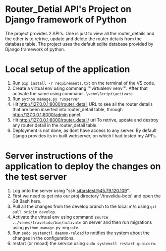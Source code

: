 # **Router_Detial API's Project on Django framework of Python**
The project provides 2 API's. One is just to view all the router_details and the other is to retrive, update and delete the router details from the database table. The project uses the default sqlite database provided by Django framework of python.

# Local setup of the application
1. Run ```pip install -r requirements.txt``` on the terminal of the VS code.
2. Create a virtual env using commang '''virtualenv venv'''. After that activate the same using command ```.\venv\Script\activate```.
3. Run ```python manage.py runserver```.
4. Hit http://127.0.0.1:8000/router_detail URL to see all the router details that are been inserted into router_detail table, through http://127.0.0.1:8000/admin panel.
5. Hit http://127.0.0.1:8000/router_detail/ url To retrive, update and destroy any router detail in the router_detail table.
6. Deployment is not done, as dont have access to any server. By default Django provides its in-built webserver, on which I had tested my API's.

# Server instructions of the application to deploy the changes on the test server
1. Log onto the server using "ssh sifarstest@45.79.120.109".
1. First we need to get into our proj directory '/travelidu-bots' and open the Git Bash here.
2. Pull all the changes from the develop branch to the local m/c using ```git pull origin develop```.
3. Activate the virtual env using command ```source ../venvs/travelidu/bin/activate``` on server and then run migrations using ```python manage.py migrate```.
4. Run ```sudo systemctl daemon-reload``` to notifies the system about the changes in the configurations.
5. restart (or reload) the service using ```sudo systemctl restart gunicorn```.